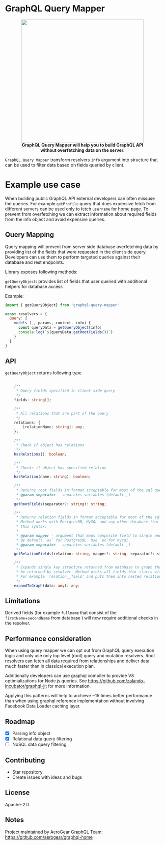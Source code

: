 # GraphQL Query Mapper

<p align="center">
  <img width="400" src="https://github.com/aerogear/graphql-query-mapper/raw/master/resources/animation.gif">
  <br/>
  <b>GraphQL Query Mapper will help you to build GraphQL API</br> without overfetching data on the server. </b>
</p>

`GraphQL Query Mapper` transform resolvers `info` argument into structure that can be 
  used to filter data based on fields queried by client.

# Example use case

When building public GraphQL API external developers can often missuse the queries. 
For example `getProfile` query that does expensive fetch from different servers can be used 
only to fetch `username` for home page. To prevent from overfetching we can extract 
information about required fields from the info object and avoid expensive queries.

## Query Mapping 

Query mapping will prevent from server side database overfetching data by 
providing list of the fields that were requested in the client side query.
Developers can use them to perform targeted queries against their database and rest endpoints.

Library exposes following methods:

`getQueryObject`: provides list of fields that user queried with additional helpers for database access

Example:
```javascript
import { getQueryObject} from 'graphql-query-mapper'

const resolvers = {
  Query: {
    models (_, params, context, info) {
      const queryData = getQueryObject(info)
      console.log(`${queryData.getRootFields()}`)
    }
  }
}
```

## API

`getQueryObject` returns following type

```typescript

    /**
     * Query fields specified in client side query
     */
    fields: string[];

    /**
     * All relations that are part of the query
     */
    relations: {
        [relationName: string]: any;
    };

    /**
     * Check if object has relations
     */
    hasRelations(): boolean;

    /**
     * Checks if object has specified relation
     */
    hasRelation(name: string): boolean;

    /**
     * Returns root fields in format acceptable for most of the sql queries
     * @param separator - separates variables (default ,)
     */
    getRootFields(separator?: string): string;

    /**
     * Returns relation fields in format acceptable for most of the sql queries.
     * Method works with PostgresDB, MySQL and any other database that supports
     * this syntax.
     *
     * @param mapper - argument that maps composite field to single one.
     * By default `as` for PostgreSQL. Use `on`for mysql.
     * @param separator - separates variables (default ,)
     */
    getRelationFields(relation: string, mapper?: string, separator?: string): any;

    /**
     * Expands single key structure returned from database to graph that can
     * be returned by resolver. Method picks all fields that starts with relation name.
     * For example 'relation__field' and puts them into nested relation structure.
     */
    expandToGraph(data: any): any;
```


## Limitations

Derived fields  (for example `fullname` that consist of the `firstName`+`secondName` from database ) will now require additional checks in the resolver.

## Performance consideration

When using query mapper we can opt out from GraphQL query execution logic and only use only top level (root) query and mutation resolvers. 
Root resolvers can fetch all data required from relationships and deliver data much faster than in classical execution plan.

Additionally developers can use graphql compiler to provide V8 optimializations for Node.js queries.
See https://github.com/zalando-incubator/graphql-jit for more information.

Applying this patterns will help to archieve ~15 times better performance than when using graphql reference implementation 
without involving Facebook Data Loader caching layer.

## Roadmap

- [x] Parsing info object
- [x] Relational data query filtering
- [ ] NoSQL data query filtering

## Contributing

- Star repository
- Create issues with ideas and bugs

## License

Apache-2.0

## Notes

Project maintained by AeroGear GraphQL Team:
https://github.com/aerogear/graphql-home
